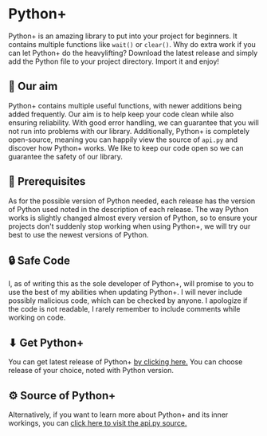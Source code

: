 # Python+
Python+ is an amazing library to put into your project for beginners. It contains multiple functions like `wait()` or `clear()`.
Why do extra work if you can let Python+ do the heavylifting? Download the latest release and simply add the Python file to your project directory. Import it and enjoy!

## 🎯 Our aim
Python+ contains multiple useful functions, with newer additions being added frequently. Our aim is to help keep your code clean while also ensuring reliability. With good error handling, we can guarantee that you will not run into problems with our library.
Additionally, Python+ is completely open-source, meaning you can happily view the source of `api.py` and discover how Python+ works.
We like to keep our code open so we can guarantee the safety of our library.

## 📃 Prerequisites
As for the possible version of Python needed, each release has the version of Python used noted in the description of each release.
The way Python works is slightly changed almost every version of Python, so to ensure your projects don't suddenly stop working when using Python+, we will try our best to use the newest versions of Python.

## 🔒 Safe Code
I, as of writing this as the sole developer of Python+, will promise to you to use the best of my abilities when updating Python+. I will never include possibly malicious code, which can be checked by anyone. I apologize if the code is not readable, I rarely remember to include comments while working on code.

## ⬇ Get Python+
You can get latest release of Python+ <a href="https://github.com/meiesitt/PythonPlus/releases">by clicking here.</a> You can choose release of your choice, noted with Python version.

## ⚙ Source of Python+
Alternatively, if you want to learn more about Python+ and its inner workings, you can <a href="https://github.com/meiesitt/PythonPlus/blob/main/api.py">click here to visit the api.py source.</a>
